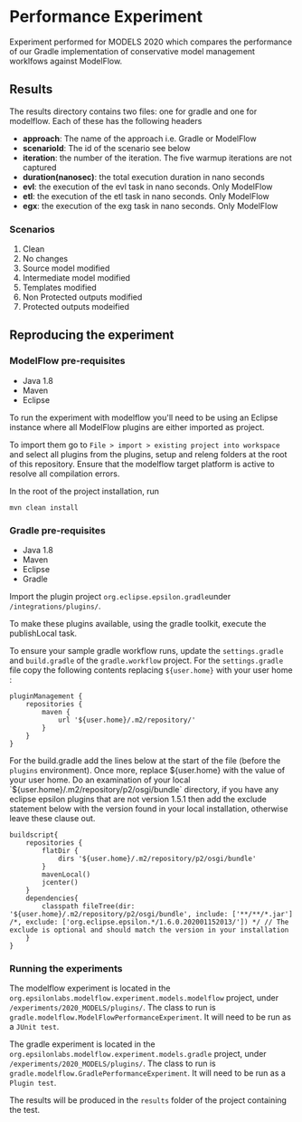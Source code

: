 # Performance Experiment

Experiment performed for MODELS 2020 which compares the performance of our Gradle implementation of conservative model management worklfows against ModelFlow.

## Results

The results directory contains two files: one for gradle and one for modelflow.
Each of these has the following headers 

- **approach**: The name of the approach i.e. Gradle or ModelFlow
- **scenarioId**: The id of the scenario see below
- **iteration**: the number of the iteration. The five warmup iterations are not captured
- **duration(nanosec)**: the total execution duration in nano seconds
- **evl**: the execution of the evl task in nano seconds. Only ModelFlow
- **etl**: the execution of the etl task in nano seconds. Only ModelFlow
- **egx**: the execution of the exg task in nano seconds. Only ModelFlow

### Scenarios
1. Clean
2. No changes
3. Source model modified
4. Intermediate model modified
5. Templates modified
6. Non Protected outputs modified
7. Protected outputs modeified

## Reproducing the experiment

### ModelFlow pre-requisites

- Java 1.8
- Maven
- Eclipse

To run the experiment with modelflow you'll need to be using an Eclipse instance where all ModelFlow plugins are either imported as project. 

To import them go to `File > import > existing project into workspace` and select all plugins from the plugins, setup and releng folders at the root of this repository. Ensure that the modelflow target platform is active to resolve all compilation errors.

In the root of the project installation, run 
```
mvn clean install
```

### Gradle pre-requisites

- Java 1.8
- Maven
- Eclipse
- Gradle

Import the plugin project `org.eclipse.epsilon.gradle`under `/integrations/plugins/`. 

To make these plugins available, using the gradle toolkit, execute the publishLocal task. 

To ensure your sample gradle workflow runs, update the `settings.gradle` and `build.gradle` of the `gradle.workflow` project. For the `settings.gradle` file copy the following contents replacing `${user.home}` with your user home :

```
pluginManagement {
  	repositories {
      	maven {
	        url '${user.home}/.m2/repository/'
    	}
    } 
}
```

For the build.gradle add the lines below at the start of the file (before the `plugins` environment). Once more, replace ${user.home} with the value of your user home. Do an examination of your local `${user.home}/.m2/repository/p2/osgi/bundle` directory, if you have any eclipse epsilon plugins that are not version 1.5.1 then add the exclude statement below with the version found in your local installation, otherwise leave these clause out.

```
buildscript{
	repositories {
	    flatDir {
	   		dirs '${user.home}/.m2/repository/p2/osgi/bundle'
		}
		mavenLocal()
	    jcenter()
	}
	dependencies{
		classpath fileTree(dir: '${user.home}/.m2/repository/p2/osgi/bundle', include: ['**/**/*.jar'] /*, exclude: ['org.eclipse.epsilon.*/1.6.0.202001152013/']) */ // The exclude is optional and should match the version in your installation
	}
}
```

### Running the experiments

The modelflow experiment is located in the `org.epsilonlabs.modelflow.experiment.models.modelflow` project, under `/experiments/2020_MODELS/plugins/`. The class to run is `gradle.modelflow.ModelFlowPerformanceExperiment`. It will need to be run as a `JUnit test`.

The gradle experiment is located in the `org.epsilonlabs.modelflow.experiment.models.gradle` project, under `/experiments/2020_MODELS/plugins/`. The class to run is `gradle.modelflow.GradlePerformanceExperiment`. It will need to be run as a `Plugin test`.

The results will be produced in the `results` folder of the project containing the test.